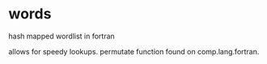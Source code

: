 # words
hash mapped wordlist in fortran

allows for speedy lookups. permutate function found on comp.lang.fortran.
